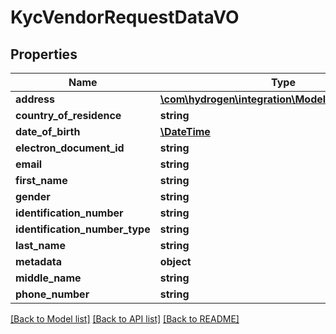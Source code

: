# KycVendorRequestDataVO

## Properties
Name | Type | Description | Notes
------------ | ------------- | ------------- | -------------
**address** | [**\com\hydrogen\integration\Model\ClientAddress[]**](ClientAddress.md) |  | [optional] 
**country_of_residence** | **string** |  | [optional] 
**date_of_birth** | [**\DateTime**](\DateTime.md) |  | [optional] 
**electron_document_id** | **string** |  | [optional] 
**email** | **string** |  | [optional] 
**first_name** | **string** |  | [optional] 
**gender** | **string** |  | [optional] 
**identification_number** | **string** |  | [optional] 
**identification_number_type** | **string** |  | [optional] 
**last_name** | **string** |  | [optional] 
**metadata** | **object** |  | [optional] 
**middle_name** | **string** |  | [optional] 
**phone_number** | **string** |  | [optional] 

[[Back to Model list]](../README.md#documentation-for-models) [[Back to API list]](../README.md#documentation-for-api-endpoints) [[Back to README]](../README.md)


